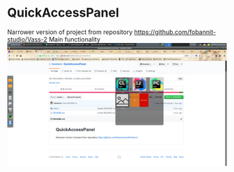 # QuickAccessPanel
Narrower version of project from repository https://github.com/fobannit-studio/Vass-2
Main functionality
![Screenshot](https://github.com/Qwebeck/QuickAccessPanel/blob/master/Vass-2/screenshot.png)
